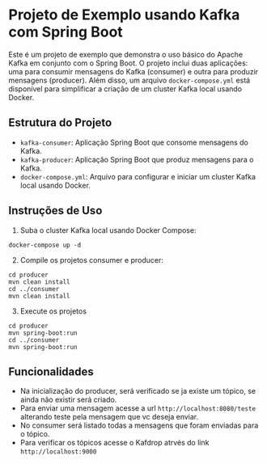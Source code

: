 # Projeto de Exemplo usando Kafka com Spring Boot

Este é um projeto de exemplo que demonstra o uso básico do Apache Kafka em conjunto com o Spring Boot. O projeto inclui duas aplicações: uma para consumir mensagens do Kafka (consumer) e outra para produzir mensagens (producer).
Além disso, um arquivo `docker-compose.yml` está disponível para simplificar a criação de um cluster Kafka local usando Docker.


## Estrutura do Projeto

- `kafka-consumer`: Aplicação Spring Boot que consome mensagens do Kafka.
- `kafka-producer`: Aplicação Spring Boot que produz mensagens para o Kafka.
- `docker-compose.yml`: Arquivo para configurar e iniciar um cluster Kafka local usando Docker.



## Instruções de Uso

1. Suba o cluster Kafka local usando Docker Compose:
```
docker-compose up -d
```

2. Compile os projetos consumer e producer:

```
cd producer
mvn clean install
cd ../consumer
mvn clean install
```

3. Execute os projetos

```
cd producer
mvn spring-boot:run
cd ../consumer
mvn spring-boot:run
```

## Funcionalidades
- Na inicialização do producer, será verificado se ja existe um tópico, se ainda não existir será criado.
- Para enviar uma mensagem acesse a url `http://localhost:8080/teste` alterando teste pela mensagem que vc deseja enviar.
- No consumer será listado todas a mensagens que foram enviadas para o tópico.
- Para verificar os tópicos acesse o Kafdrop atrvés do link `http://localhost:9000`
